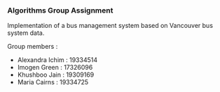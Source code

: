 ### Algorithms Group Assignment

Implementation of a bus management system based on Vancouver bus system data. 

Group members :
- Alexandra Ichim : 19334514
- Imogen Green    : 17326096
- Khushboo Jain   : 19309169
- Maria Cairns    : 19334725
